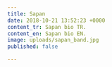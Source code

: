 ```yaml
---
title: Sapan
date: 2018-10-21 13:52:23 +0000
content_tr: Sapan bio TR.
content_en: Sapan bio EN.
image: uploads/sapan_band.jpg
published: false

---
```


